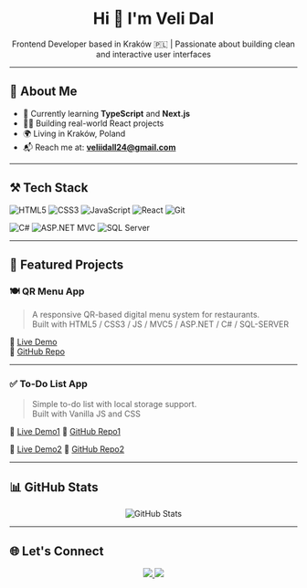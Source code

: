 <h1 align="center">Hi 👋 I'm Veli Dal</h1>
<p align="center">Frontend Developer based in Kraków 🇵🇱 | Passionate about building clean and interactive user interfaces</p>

---

## 🧠 About Me

- 🌱 Currently learning **TypeScript** and **Next.js**
- 👨‍💻 Building real-world React projects
- 🌍 Living in Kraków, Poland
- 📬 Reach me at: **veliidall24@gmail.com**

---



## ⚒️ Tech Stack

![HTML5](https://img.shields.io/badge/HTML5-E34F26?logo=html5&logoColor=white)
![CSS3](https://img.shields.io/badge/CSS3-1572B6?logo=css3&logoColor=white)
![JavaScript](https://img.shields.io/badge/JavaScript-F7DF1E?logo=javascript&logoColor=black)
![React](https://img.shields.io/badge/React-20232A?logo=react&logoColor=61DAFB)
![Git](https://img.shields.io/badge/Git-F05032?logo=git&logoColor=white)

<!-- Backend / Microsoft stack -->
![C#](https://img.shields.io/badge/C%23-239120?logo=c-sharp&logoColor=white)
![ASP.NET MVC](https://img.shields.io/badge/ASP.NET%20MVC-512BD4?logo=.net&logoColor=white)
![SQL Server](https://img.shields.io/badge/SQL%20Server-CC2927?logo=microsoftsqlserver&logoColor=white)


---

## 🚀 Featured Projects

### 🍽️ QR Menu App  
> A responsive QR-based digital menu system for restaurants.  
> Built with HTML5 / CSS3 / JS / MVC5 / ASP.NET / C# / SQL-SERVER

🔗 [Live Demo](https://orientexpresskebapmenu.com/)  
🔗 [GitHub Repo](https://github.com/dalveli/-VeliFrontend)

---

### ✅ To-Do List App  
> Simple to-do list with local storage support.  
> Built with Vanilla JS and CSS

🔗 [Live Demo1](https://dalveli.github.io/web-yeni/)
🔗 [GitHub Repo1](https://github.com/dalveli/web-yeni)

🔗 [Live Demo2](https://dalveli.github.io/web-menu/)
🔗 [GitHub Repo2](https://github.com/dalveli/web-menu)

---

## 📊 GitHub Stats

<p align="center">
  <img src="https://github-readme-stats.vercel.app/api?username=velidal&show_icons=true&theme=radical" alt="GitHub Stats" />
</p>

---

## 🌐 Let's Connect

<p align="center">
  <a href="https://www.linkedin.com/in/veli-dal-929a8a297" target="_blank">
    <img src="https://img.shields.io/badge/LinkedIn-Connect-blue?logo=linkedin&style=for-the-badge" />
  </a>
  <a href="mailto:veliidall24@gmail.com">
    <img src="https://img.shields.io/badge/Email-Contact-red?logo=gmail&style=for-the-badge" />
  </a>
</p>
